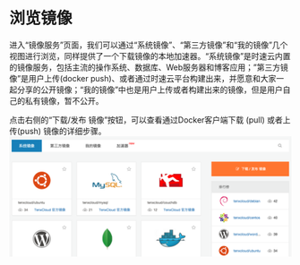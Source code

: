 # 浏览镜像
进入“镜像服务”页面，我们可以通过“系统镜像”、“第三方镜像”和“我的镜像”几个视图进行浏览，同样提供了一个下载镜像的本地加速器。“系统镜像”是时速云内置的镜像服务，包括主流的操作系统、数据库、Web服务器和博客应用；”第三方镜像”是用户上传(docker push)、或者通过时速云平台构建出来，并愿意和大家一起分享的公开镜像；“我的镜像”中也是用户上传或者构建出来的镜像，但是用户自己的私有镜像，暂不公开。

点击右侧的“下载/发布 镜像”按钮，可以查看通过Docker客户端下载 (pull) 或者上传(push) 镜像的详细步骤。
![registry1](/images/registry/main.png)

